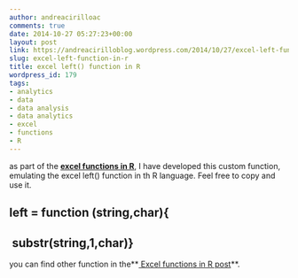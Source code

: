 ```yaml
---
author: andreacirilloac
comments: true
date: 2014-10-27 05:27:23+00:00
layout: post
link: https://andreacirilloblog.wordpress.com/2014/10/27/excel-left-function-in-r/
slug: excel-left-function-in-r
title: excel left() function in R
wordpress_id: 179
tags:
- analytics
- data
- data analysis
- data analytics
- excel
- functions
- R
---
```


as part of the **[excel functions in R](http://andreacirilloblog.wordpress.com/2014/10/25/excel-functions-in-r/)**, I have developed this custom function, emulating the excel left() function in th R language. Feel free to copy and use it.


## left = function (string,char){




##  substr(string,1,char)}


you can find other function in the**[ Excel functions in R post](http://andreacirilloblog.wordpress.com/2014/10/25/excel-functions-in-r/)**.
